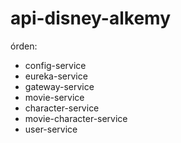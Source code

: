# api-disney-alkemy

órden:
- config-service
- eureka-service
- gateway-service
- movie-service
- character-service
- movie-character-service
- user-service
